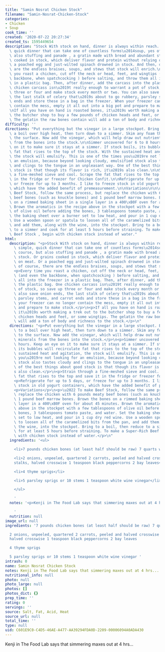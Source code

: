 ```yaml
---
title: "Samin Nosrat Chicken Stock"
filename: "Samin-Nosrat-Chicken-Stock"
categories:
- Chicken
- Soup
cook_time: ''
created: '2020-07-22 20:27:34'
created_ts: 1595449654
description: "Stock With stock on hand, dinner is always within reach. A tasty, simple,\
  \ quick dinner that can take one of countless forms\u2014soup, yes of course, but\
  \ also stuffing and panade , a gratin made with bread and abundant stock. Or grains\
  \ cooked in stock, which deliver flavor and protein without relying on meat. Or\
  \ a poached egg and just-wilted spinach drowned in stock. And then, of course, there\
  \ are the endless braises, soups, and stews that stock will enrich.\n\nEvery time\
  \ you roast a chicken, cut off the neck or head, feet, and wingtips (and even the\
  \ backbone, when spatchcocking ) before salting, and throw them all into the freezer\
  \ in a plastic bag. Then, after dinner, add the carcass into the plastic bag. One\
  \ chicken carcass isn\u2019t really enough to warrant a pot of stock, so save up\
  \ three or four and make stock every month or two. You can also save onion ends,\
  \ the last stalk of celery that\u2019s about to go rubbery, parsley stems, and carrot\
  \ ends and store these in a bag in the freezer. When your freezer can no longer\
  \ contain the mess, empty it all out into a big pot and prepare to make stock.\n\
  \nIf all you have on hand is roasted bones, it\u2019s worth making a trek out to\
  \ the butcher shop to buy a few pounds of chicken heads and feet, or some wingtips.\
  \ The gelatin the raw bones contain will add a ton of body and richness to the stock."
difficulty: ''
directions: "Put everything but the vinegar in a large stockpot. Bring the stock to\
  \ a boil over high heat, then turn down to a simmer. Skim any foam that rises to\
  \ the surface. Now add the vinegar, which will help draw out nutrients and minerals\
  \ from the bones into the stock.\n\nSimmer uncovered for 6 to 8 hours. Keep an eye\
  \ on it to make sure it stays at a simmer. If stock boils, its bubbles will recirculate\
  \ fat that rises to the top of the stock. With the sustained heat and agitation,\
  \ the stock will emulsify. This is one of the times you\u2019re not looking for\
  \ an emulsion, because beyond looking cloudy, emulsified stock also tastes cloudy\
  \ and clings to the tongue in an unpleasant way. One of the best things about good\
  \ stock is that though its flavor is rich, it\u2019s also clean.\n\nStrain through\
  \ a fine-meshed sieve and cool. Scrape the fat that rises to the top and save it\
  \ in the fridge or freezer for Chicken Confit.\n\nRefrigerate for up to 5 days,\
  \ or freeze for up to 3 months. I like to freeze stock in old yogurt containers,\
  \ which have the added benefit of premeasurement.\n\nVariations\n\n\u2022 To make\
  \ Beef Stock, follow the same process, but replace the chicken with 6 pounds meaty\
  \ beef bones (such as knuckle bones) and 1 pound beef marrow bones. Brown the bones\
  \ on a rimmed baking sheet in a single layer in a 400\xB0F oven for about 45 minutes.\
  \ Brown the aromatics in the recipe above in the stockpot with a few tablespoons\
  \ of olive oil before adding the bones, 3 tablespoons tomato paste, and water. Set\
  \ the baking sheet over a burner set to low heat, and pour in 1 cup dry red wine.\
  \ Use a wooden spoon or spatula to loosen all of the caramelized bits from the pan,\
  \ and add them, along with the wine, into the stockpot. Bring to a boil, then reduce\
  \ to a simmer and cook for at least 5 hours before straining. To make a Super-Rich\
  \ Beef Stock , begin with chicken stock instead of water."
html:
  description: "<p>Stock With stock on hand, dinner is always within reach. A tasty,\
    \ simple, quick dinner that can take one of countless forms\u2014soup, yes of\
    \ course, but also stuffing and panade , a gratin made with bread and abundant\
    \ stock. Or grains cooked in stock, which deliver flavor and protein without relying\
    \ on meat. Or a poached egg and just-wilted spinach drowned in stock. And then,\
    \ of course, there are the endless braises, soups, and stews that stock will enrich.</p>\n\
    <p>Every time you roast a chicken, cut off the neck or head, feet, and wingtips\
    \ (and even the backbone, when spatchcocking ) before salting, and throw them\
    \ all into the freezer in a plastic bag. Then, after dinner, add the carcass into\
    \ the plastic bag. One chicken carcass isn\u2019t really enough to warrant a pot\
    \ of stock, so save up three or four and make stock every month or two. You can\
    \ also save onion ends, the last stalk of celery that\u2019s about to go rubbery,\
    \ parsley stems, and carrot ends and store these in a bag in the freezer. When\
    \ your freezer can no longer contain the mess, empty it all out into a big pot\
    \ and prepare to make stock.</p>\n<p>If all you have on hand is roasted bones,\
    \ it\u2019s worth making a trek out to the butcher shop to buy a few pounds of\
    \ chicken heads and feet, or some wingtips. The gelatin the raw bones contain\
    \ will add a ton of body and richness to the stock.</p>\n"
  directions: "<p>Put everything but the vinegar in a large stockpot. Bring the stock\
    \ to a boil over high heat, then turn down to a simmer. Skim any foam that rises\
    \ to the surface. Now add the vinegar, which will help draw out nutrients and\
    \ minerals from the bones into the stock.</p>\n<p>Simmer uncovered for 6 to 8\
    \ hours. Keep an eye on it to make sure it stays at a simmer. If stock boils,\
    \ its bubbles will recirculate fat that rises to the top of the stock. With the\
    \ sustained heat and agitation, the stock will emulsify. This is one of the times\
    \ you\u2019re not looking for an emulsion, because beyond looking cloudy, emulsified\
    \ stock also tastes cloudy and clings to the tongue in an unpleasant way. One\
    \ of the best things about good stock is that though its flavor is rich, it\u2019\
    s also clean.</p>\n<p>Strain through a fine-meshed sieve and cool. Scrape the\
    \ fat that rises to the top and save it in the fridge or freezer for Chicken Confit.</p>\n\
    <p>Refrigerate for up to 5 days, or freeze for up to 3 months. I like to freeze\
    \ stock in old yogurt containers, which have the added benefit of premeasurement.</p>\n\
    <p>Variations</p>\n<p>\u2022 To make Beef Stock, follow the same process, but\
    \ replace the chicken with 6 pounds meaty beef bones (such as knuckle bones) and\
    \ 1 pound beef marrow bones. Brown the bones on a rimmed baking sheet in a single\
    \ layer in a 400\xB0F oven for about 45 minutes. Brown the aromatics in the recipe\
    \ above in the stockpot with a few tablespoons of olive oil before adding the\
    \ bones, 3 tablespoons tomato paste, and water. Set the baking sheet over a burner\
    \ set to low heat, and pour in 1 cup dry red wine. Use a wooden spoon or spatula\
    \ to loosen all of the caramelized bits from the pan, and add them, along with\
    \ the wine, into the stockpot. Bring to a boil, then reduce to a simmer and cook\
    \ for at least 5 hours before straining. To make a Super-Rich Beef Stock , begin\
    \ with chicken stock instead of water.</p>\n"
  ingredients: '<ul>

    <li>7 pounds chicken bones (at least half should be raw) 7 quarts water</li>

    <li>2 onions, unpeeled, quartered 2 carrots, peeled and halved crosswise 2 celery
    stalks, halved crosswise 1 teaspoon black peppercorns 2 bay leaves</li>

    <li>4 thyme sprigs</li>

    <li>5 parsley sprigs or 10 stems 1 teaspoon white wine vinegar</li>

    </ul>

    '
  notes: '<p>Kenji in The Food Lab says that simmering maxes out at 4 hrs...</p>

    '
  nutrition: null
image_url: null
ingredients: '7 pounds chicken bones (at least half should be raw) 7 quarts water

  2 onions, unpeeled, quartered 2 carrots, peeled and halved crosswise 2 celery stalks,
  halved crosswise 1 teaspoon black peppercorns 2 bay leaves

  4 thyme sprigs

  5 parsley sprigs or 10 stems 1 teaspoon white wine vinegar '
intrash: 0
name: Samin Nosrat Chicken Stock
notes: Kenji in The Food Lab says that simmering maxes out at 4 hrs...
nutritional_info: null
photo: null
photo_large: null
photos: []
photos_dict: {}
prep_time: ''
rating: 0
servings: ''
source: Salt, Fat, Acid, Heat
source_url: null
total_time: ''
type: null
uid: C601E9C0-C4D5-46AE-A477-AA39294FDA0D-2209-00006094A0ADA430
---
```

Kenji in The Food Lab says that simmering maxes out at 4 hrs...
